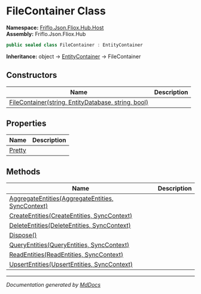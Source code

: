 ﻿<!--  
  <auto-generated>   
    The contents of this file were generated by a tool.  
    Changes to this file may be list if the file is regenerated  
  </auto-generated>   
-->

# FileContainer Class

**Namespace:** [Friflo.Json.Fliox.Hub.Host](../index.md)  
**Assembly:** Friflo.Json.Fliox.Hub

```csharp
public sealed class FileContainer : EntityContainer
```

**Inheritance:** object → [EntityContainer](../EntityContainer/index.md) → FileContainer

## Constructors

| Name                                                                         | Description |
| ---------------------------------------------------------------------------- | ----------- |
| [FileContainer(string, EntityDatabase, string, bool)](constructors/index.md) |             |

## Properties

| Name                           | Description |
| ------------------------------ | ----------- |
| [Pretty](properties/Pretty.md) |             |

## Methods

| Name                                                                              | Description |
| --------------------------------------------------------------------------------- | ----------- |
| [AggregateEntities(AggregateEntities, SyncContext)](methods/AggregateEntities.md) |             |
| [CreateEntities(CreateEntities, SyncContext)](methods/CreateEntities.md)          |             |
| [DeleteEntities(DeleteEntities, SyncContext)](methods/DeleteEntities.md)          |             |
| [Dispose()](methods/Dispose.md)                                                   |             |
| [QueryEntities(QueryEntities, SyncContext)](methods/QueryEntities.md)             |             |
| [ReadEntities(ReadEntities, SyncContext)](methods/ReadEntities.md)                |             |
| [UpsertEntities(UpsertEntities, SyncContext)](methods/UpsertEntities.md)          |             |

___

*Documentation generated by [MdDocs](https://github.com/ap0llo/mddocs)*
